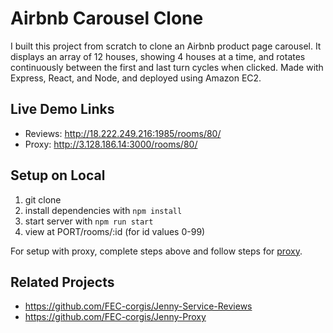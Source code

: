 # Airbnb Carousel Clone

I built this project from scratch to clone an Airbnb product page carousel. It displays an array of 12 houses, showing 4 houses at a time, and rotates continuously between the first and last turn cycles when clicked. Made with Express, React, and Node, and deployed using Amazon EC2.

## Live Demo Links

  - Reviews: http://18.222.249.216:1985/rooms/80/
  - Proxy: http://3.128.186.14:3000/rooms/80/

## Setup on Local

1. git clone
1. install dependencies with `npm install`
1. start server with `npm run start`
1. view at PORT/rooms/:id (for id values 0-99)

For setup with proxy, complete steps above and follow steps for [proxy](https://github.com/FEC-corgis/Jenny-Proxy).

## Related Projects

  - https://github.com/FEC-corgis/Jenny-Service-Reviews
  - https://github.com/FEC-corgis/Jenny-Proxy
